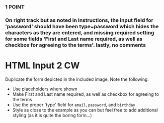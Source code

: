 ### 1 POINT
### On right track but as noted in instructions, the input field for 'password' should have been type=password which hides the characters as they are entered, and missing required setting for some fields 'First and Last name required, as well as checkbox for agreeing to the terms'. lastly, no comments

# HTML Input 2 CW

Duplicate the form depicted in the included image. Note the following:

* Use placeholders where shown
* Make First and Last name required, as well as checkbox for agreeing to the terms
* Use the proper 'type' field for ```email```, ```password```, and ```birthday```
* Style as close to the example as you can but feel free to add additional styling (as it is quite the boring form...)
